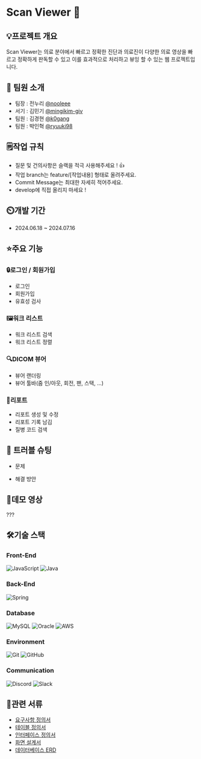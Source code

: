 # Scan Viewer 🏥

## 💡프로젝트 개요
Scan Viewer는 의료 분야에서 빠르고 정확한 진단과 의료진이 다양한 의료 영상을 빠르고 정확하게 판독할 수 있고 이를 효과적으로 처리하고 뷰잉 할 수 있는 웹 프로젝트입니다.

## 🐼 팀원 소개
- 팀장 : 전누리 [@nooleee](https://github.com/nooleee)
- 서기 : 김민기 [@mingikim-giv](https://github.com/mingikim-giv)
- 팀원 : 김경현 [@k0gang](https://github.com/k0gang)
- 팀원 : 박인혁 [@ryuuki98](https://github.com/ryuuki98)

## 🗒작업 규칙
- 질문 및 건의사항은 슬랙을 적극 사용해주세요 ! 👍
- 작업 branch는 feature/[작업내용] 형태로 올려주세요.
- Commit Message는 최대한 자세히 적어주세요.
- develop에 직접 올리지 마세요 !

## ⏲️개발 기간
- 2024.06.18 ~ 2024.07.16

## ⭐주요 기능
### 🔒로그인 / 회원가입
- 로그인
- 회원가입
- 유효성 검사

### 🖼워크 리스트
- 워크 리스트 검색
- 워크 리스트 정렬

### 🔍DICOM 뷰어
- 뷰어 랜더링
- 뷰어 툴바(줌 인/아웃, 회전, 팬, 스택, ...)
  
### 📄리포트
- 리포트 생성 및 수정
- 리포트 기록 남김
- 질병 코드 검색

## 🔫 트러블 슈팅
- 문제


- 해결 방안


## 🎥데모 영상
???

## 🛠기술 스택
### Front-End

![JavaScript](https://img.shields.io/badge/javascript-%23323330.svg?style=for-the-badge&logo=javascript&logoColor=%23F7DF1E)
![Java](https://img.shields.io/badge/java-%23ED8B00.svg?style=for-the-badge&logo=openjdk&logoColor=white)
     
### Back-End

![Spring](https://img.shields.io/badge/spring-%236DB33F.svg?style=for-the-badge&logo=spring&logoColor=white)

### Database

![MySQL](https://img.shields.io/badge/mysql-4479A1.svg?style=for-the-badge&logo=mysql&logoColor=white)
![Oracle](https://img.shields.io/badge/Oracle-F80000?style=for-the-badge&logo=oracle&logoColor=white)
![AWS](https://img.shields.io/badge/AWS-%23FF9900.svg?style=for-the-badge&logo=amazon-aws&logoColor=white)

### Environment

![Git](https://img.shields.io/badge/git-%23F05033.svg?style=for-the-badge&logo=git&logoColor=white)
![GitHub](https://img.shields.io/badge/github-%23121011.svg?style=for-the-badge&logo=github&logoColor=white)

### Communication

![Discord](https://img.shields.io/badge/Discord-%235865F2.svg?style=for-the-badge&logo=discord&logoColor=white)
![Slack](https://img.shields.io/badge/Slack-4A154B?style=for-the-badge&logo=slack&logoColor=white)

## 📁관련 서류
- [요구사항 정의서](https://docs.google.com/spreadsheets/d/1-tI0E_GarMRn_contiOOuk-Shl9YqmpH/edit?usp=drive_link&ouid=110736728495168816564&rtpof=true&sd=true)
- [테이블 정의서](https://docs.google.com/spreadsheets/d/1BDz4Bfe5xsuNWAxetQn96UAuJGjRhTyI/edit?usp=drive_link&ouid=110736728495168816564&rtpof=true&sd=true)
- [인터페이스 정의서](https://docs.google.com/spreadsheets/d/1MDwN-9_7vn8hEllSrnn9dPeUj0312a7o/edit?usp=drive_link&ouid=110736728495168816564&rtpof=true&sd=true)
- [화면 설계서](https://drive.google.com/file/d/1o-ojLnxjBB7aKxcs89b6o_zteElL-t-3/view?usp=drive_link)
- [데이터베이스 ERD](https://drive.google.com/file/d/1ayQx9zvwuRL_RX7tUKgem98d8e9VQdgl/view?usp=drive_link)


